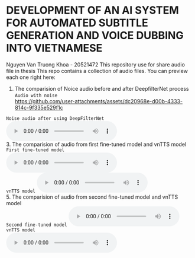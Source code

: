 # DEVELOPMENT OF AN AI SYSTEM FOR AUTOMATED SUBTITLE GENERATION AND VOICE DUBBING INTO VIETNAMESE
Nguyen Van Truong Khoa - 20521472
This repository use for share audio file in thesis
This repo contains a collection of audio files. You can preview each one right here:

1. The comparision of Noice audio before and after DeepfilterNet process <br>
`Audio with noise` <br>
https://github.com/user-attachments/assets/dc20968e-d00b-4333-814c-9f335e529f1c


`Noise audio after using DeepFilterNet` <br>
<audio controls src="deepfilternet_dataset_processed.wav"></audio> <br>
3. The comparision of audio from first fine-tuned model and vnTTS model <br>
`First fine-tuned model` <br>
<audio controls src="first_fine_tuned_model_audio.wav"></audio> <br>
`vnTTS model`
<audio controls src="first_audio_vnTTS_model.wav"></audio> <br>
5. The comparision of audio from second fine-tuned model and vnTTS model <br>
`Second fine-tuned model`
<audio controls src="second_fine_tuned_model_audio.wav"></audio> <br>
`vnTTS model` <br>
<audio controls src="second_audio_vnTTS_model.wav"></audio> <br>

